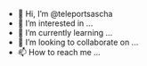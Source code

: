 - 👋 Hi, I’m @teleportsascha
- 👀 I’m interested in ...
- 🌱 I’m currently learning ...
- 💞️ I’m looking to collaborate on ...
- 📫 How to reach me ...

<!---
teleportsascha/teleportsascha is a ✨ special ✨ repository because its `README.md` (this file) appears on your GitHub profile.
You can click the Preview link to take a look at your changes.
--->
